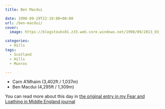 ```yaml
---
title: Ben Macdui

date: 1998-09-29T22:10:00+00:00
url: /ben-macdui/
cover: 
  image: https://blogstouks01.z33.web.core.windows.net/1998/09/2013_03_04_22_22_53-1.jpg

categories:
  - Hills
tags:
  - Scotland
  - Hills
  - Munros

---
```

- Carn A’Mhaim (3,402ft / 1,037m)
- Ben Macdui (4,295ft / 1,309m)

You can read more about this day in [the original entry in my Fear and Loathing in Middle England journal](https://falime.iannelson.uk/docs/journal/1998-09/19980929/)
